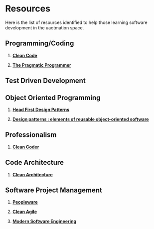 # Resources

Here is the list of resources identified to help those learning software development in the uaotmation space.

## Programming/Coding

1. **[Clean Code](https://www.amazon.co.uk/Clean-Code-Handbook-Software-Craftsmanship/dp/0132350882)**

2. **[The Pragmatic Programmer](https://www.amazon.co.uk/Pragmatic-Programmer-Andrew-Hunt/dp/020161622X)**

## Test Driven Development

## Object Oriented Programming

1. **[Head First Design Patterns](https://www.amazon.co.uk/Head-First-Design-Patterns-Freeman/dp/0596007124)**

2. **[Design patterns : elements of reusable object-oriented software](https://www.amazon.co.uk/Design-patterns-elements-reusable-object-oriented/dp/0201633612)**

## Professionalism

1. **[Clean Coder](https://www.amazon.co.uk/Clean-Coder-Conduct-Professional-Programmers/dp/0137081073)**

## Code Architecture

1. **[Clean Architecture](https://www.amazon.co.uk/Clean-Architecture-Craftsmans-Software-Structure/dp/0134494164)**

## Software Project Management

1. **[Peopleware](https://www.amazon.co.uk/Peopleware-Productive-Projects-Teams-3rd/dp/0321934113)**

2. **[Clean Agile](https://www.amazon.co.uk/Clean-Agile-Basics-Robert-Martin/dp/0135781868)**

3. **[Modern Software Engineering](https://www.amazon.co.uk/Modern-Software-Engineering-Really-Better/dp/0137314914)**
